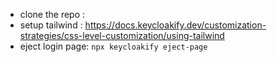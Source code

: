 -   clone the repo :
-   setup tailwind : https://docs.keycloakify.dev/customization-strategies/css-level-customization/using-tailwind
-   eject login page: `npx keycloakify eject-page`
